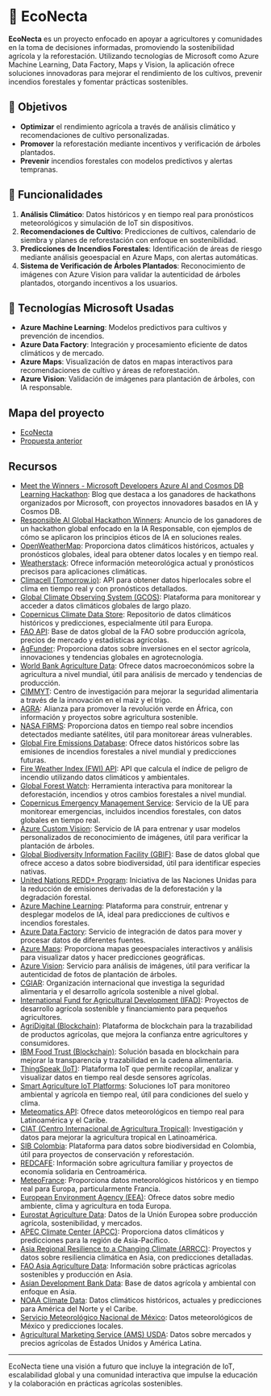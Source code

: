 # 🌱 EcoNecta

**EcoNecta** es un proyecto enfocado en apoyar a agricultores y comunidades en la toma de decisiones informadas, promoviendo la sostenibilidad agrícola y la reforestación. Utilizando tecnologías de Microsoft como Azure Machine Learning, Data Factory, Maps y Vision, la aplicación ofrece soluciones innovadoras para mejorar el rendimiento de los cultivos, prevenir incendios forestales y fomentar prácticas sostenibles.

## 🎯 Objetivos
- **Optimizar** el rendimiento agrícola a través de análisis climático y recomendaciones de cultivo personalizadas.
- **Promover** la reforestación mediante incentivos y verificación de árboles plantados.
- **Prevenir** incendios forestales con modelos predictivos y alertas tempranas.

## 🔑 Funcionalidades
1. **Análisis Climático**: Datos históricos y en tiempo real para pronósticos meteorológicos y simulación de IoT sin dispositivos.
2. **Recomendaciones de Cultivo**: Predicciones de cultivos, calendario de siembra y planes de reforestación con enfoque en sostenibilidad.
3. **Predicciones de Incendios Forestales**: Identificación de áreas de riesgo mediante análisis geoespacial en Azure Maps, con alertas automáticas.
4. **Sistema de Verificación de Árboles Plantados**: Reconocimiento de imágenes con Azure Vision para validar la autenticidad de árboles plantados, otorgando incentivos a los usuarios.

## 🚀 Tecnologías Microsoft Usadas
- **Azure Machine Learning**: Modelos predictivos para cultivos y prevención de incendios.
- **Azure Data Factory**: Integración y procesamiento eficiente de datos climáticos y de mercado.
- **Azure Maps**: Visualización de datos en mapas interactivos para recomendaciones de cultivo y áreas de reforestación.
- **Azure Vision**: Validación de imágenes para plantación de árboles, con IA responsable.

## Mapa del proyecto
- [EcoNecta](EcoNecta.html)
- [Propuesta anterior](AgroApp.html)

## Recursos
- [Meet the Winners - Microsoft Developers Azure AI and Cosmos DB Learning Hackathon](https://devblogs.microsoft.com/cosmosdb/meet-the-winners-microsoft-developers-azure-ai-azure-cosmos-db-learning-hackathon/): Blog que destaca a los ganadores de hackathons organizados por Microsoft, con proyectos innovadores basados en IA y Cosmos DB.
- [Responsible AI Global Hackathon Winners](https://techcommunity.microsoft.com/t5/microsoft-developer-community/winners-announced-responsible-ai-global-hackathon/ba-p/3600131): Anuncio de los ganadores de un hackathon global enfocado en la IA Responsable, con ejemplos de cómo se aplicaron los principios éticos de IA en soluciones reales.
- [OpenWeatherMap](https://openweathermap.org/): Proporciona datos climáticos históricos, actuales y pronósticos globales, ideal para obtener datos locales y en tiempo real.
- [Weatherstack](https://weatherstack.com/): Ofrece información meteorológica actual y pronósticos precisos para aplicaciones climáticas.
- [Climacell (Tomorrow.io)](https://www.tomorrow.io/weather-api/): API para obtener datos hiperlocales sobre el clima en tiempo real y con pronósticos detallados.
- [Global Climate Observing System (GCOS)](https://gcos.wmo.int/): Plataforma para monitorear y acceder a datos climáticos globales de largo plazo.
- [Copernicus Climate Data Store](https://cds.climate.copernicus.eu/): Repositorio de datos climáticos históricos y predicciones, especialmente útil para Europa.
- [FAO API](http://www.fao.org/faostat/en/): Base de datos global de la FAO sobre producción agrícola, precios de mercado y estadísticas agrícolas.
- [AgFunder](https://agfunder.com/): Proporciona datos sobre inversiones en el sector agrícola, innovaciones y tendencias globales en agrotecnología.
- [World Bank Agriculture Data](https://data.worldbank.org/indicator/AG.LND.AGRI.ZS): Ofrece datos macroeconómicos sobre la agricultura a nivel mundial, útil para análisis de mercado y tendencias de producción.
- [CIMMYT](https://www.cimmyt.org/): Centro de investigación para mejorar la seguridad alimentaria a través de la innovación en el maíz y el trigo.
- [AGRA](https://agra.org/): Alianza para promover la revolución verde en África, con información y proyectos sobre agricultura sostenible.
- [NASA FIRMS](https://firms.modaps.eosdis.nasa.gov/): Proporciona datos en tiempo real sobre incendios detectados mediante satélites, útil para monitorear áreas vulnerables.
- [Global Fire Emissions Database](https://www.globalfiredata.org/): Ofrece datos históricos sobre las emisiones de incendios forestales a nivel mundial y predicciones futuras.
- [Fire Weather Index (FWI) API](https://www.fireweather.ca/): API que calcula el índice de peligro de incendio utilizando datos climáticos y ambientales.
- [Global Forest Watch](https://www.globalforestwatch.org/): Herramienta interactiva para monitorear la deforestación, incendios y otros cambios forestales a nivel mundial.
- [Copernicus Emergency Management Service](https://emergency.copernicus.eu/): Servicio de la UE para monitorear emergencias, incluidos incendios forestales, con datos globales en tiempo real.
- [Azure Custom Vision](https://azure.microsoft.com/en-us/services/cognitive-services/custom-vision-service/): Servicio de IA para entrenar y usar modelos personalizados de reconocimiento de imágenes, útil para verificar la plantación de árboles.
- [Global Biodiversity Information Facility (GBIF)](https://www.gbif.org/): Base de datos global que ofrece acceso a datos sobre biodiversidad, útil para identificar especies nativas.
- [United Nations REDD+ Program](https://www.un-redd.org/): Iniciativa de las Naciones Unidas para la reducción de emisiones derivadas de la deforestación y la degradación forestal.
- [Azure Machine Learning](https://azure.microsoft.com/en-us/services/machine-learning/): Plataforma para construir, entrenar y desplegar modelos de IA, ideal para predicciones de cultivos e incendios forestales.
- [Azure Data Factory](https://azure.microsoft.com/en-us/services/data-factory/): Servicio de integración de datos para mover y procesar datos de diferentes fuentes.
- [Azure Maps](https://azure.microsoft.com/en-us/services/azure-maps/): Proporciona mapas geoespaciales interactivos y análisis para visualizar datos y hacer predicciones geográficas.
- [Azure Vision](https://azure.microsoft.com/en-us/services/cognitive-services/computer-vision/): Servicio para análisis de imágenes, útil para verificar la autenticidad de fotos de plantación de árboles.
- [CGIAR](https://www.cgiar.org/): Organización internacional que investiga la seguridad alimentaria y el desarrollo agrícola sostenible a nivel global.
- [International Fund for Agricultural Development (IFAD)](https://www.ifad.org/): Proyectos de desarrollo agrícola sostenible y financiamiento para pequeños agricultores.
- [AgriDigital (Blockchain)](https://www.agridigital.io/): Plataforma de blockchain para la trazabilidad de productos agrícolas, que mejora la confianza entre agricultores y consumidores.
- [IBM Food Trust (Blockchain)](https://www.ibm.com/blockchain/solutions/food-trust): Solución basada en blockchain para mejorar la transparencia y trazabilidad en la cadena alimentaria.
- [ThingSpeak (IoT)](https://thingspeak.com/): Plataforma IoT que permite recopilar, analizar y visualizar datos en tiempo real desde sensores agrícolas.
- [Smart Agriculture IoT Platforms](https://www.libelium.com/smart-agriculture/): Soluciones IoT para monitoreo ambiental y agrícola en tiempo real, útil para condiciones del suelo y clima.
- [Meteomatics API](https://www.meteomatics.com/en/weather-api/): Ofrece datos meteorológicos en tiempo real para Latinoamérica y el Caribe.
- [CIAT (Centro Internacional de Agricultura Tropical)](https://ciat.cgiar.org/): Investigación y datos para mejorar la agricultura tropical en Latinoamérica.
- [SIB Colombia](https://sibcolombia.net/): Plataforma para datos sobre biodiversidad en Colombia, útil para proyectos de conservación y reforestación.
- [REDCAFE](https://www.redcafes.org/): Información sobre agricultura familiar y proyectos de economía solidaria en Centroamérica.
- [MeteoFrance](https://donneespubliques.meteofrance.fr/): Proporciona datos meteorológicos históricos y en tiempo real para Europa, particularmente Francia.
- [European Environment Agency (EEA)](https://www.eea.europa.eu/data-and-maps): Ofrece datos sobre medio ambiente, clima y agricultura en toda Europa.
- [Eurostat Agriculture Data](https://ec.europa.eu/eurostat/web/agriculture/data/database): Datos de la Unión Europea sobre producción agrícola, sostenibilidad, y mercados.
- [APEC Climate Center (APCC)](https://www.apcc21.org/eng): Proporciona datos climáticos y predicciones para la región de Asia-Pacífico.
- [Asia Regional Resilience to a Changing Climate (ARRCC)](https://www.metoffice.gov.uk/): Proyectos y datos sobre resiliencia climática en Asia, con predicciones detalladas.
- [FAO Asia Agriculture Data](https://www.fao.org/home/en/): Información sobre prácticas agrícolas sostenibles y producción en Asia.
- [Asian Development Bank Data](https://data.adb.org/): Base de datos agrícola y ambiental con enfoque en Asia.
- [NOAA Climate Data](https://www.ncdc.noaa.gov/): Datos climáticos históricos, actuales y predicciones para América del Norte y el Caribe.
- [Servicio Meteorológico Nacional de México](https://smn.conagua.gob.mx/): Datos meteorológicos de México y predicciones locales.
- [Agricultural Marketing Service (AMS) USDA](https://www.ams.usda.gov/): Datos sobre mercados y precios agrícolas de Estados Unidos y América Latina.

---
EcoNecta tiene una visión a futuro que incluye la integración de IoT, escalabilidad global y una comunidad interactiva que impulse la educación y la colaboración en prácticas agrícolas sostenibles.
